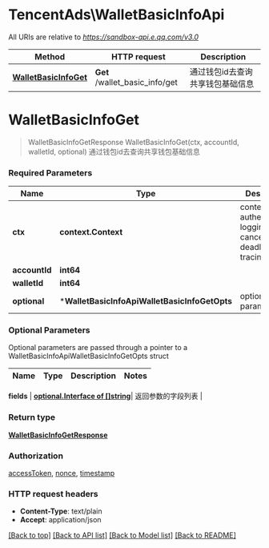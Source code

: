 # TencentAds\WalletBasicInfoApi

All URIs are relative to *https://sandbox-api.e.qq.com/v3.0*

Method | HTTP request | Description
------------- | ------------- | -------------
[**WalletBasicInfoGet**](WalletBasicInfoApi.md#WalletBasicInfoGet) | **Get** /wallet_basic_info/get | 通过钱包id去查询共享钱包基础信息


# **WalletBasicInfoGet**
> WalletBasicInfoGetResponse WalletBasicInfoGet(ctx, accountId, walletId, optional)
通过钱包id去查询共享钱包基础信息

### Required Parameters

Name | Type | Description  | Notes
------------- | ------------- | ------------- | -------------
 **ctx** | **context.Context** | context for authentication, logging, cancellation, deadlines, tracing, etc.
  **accountId** | **int64**|  | 
  **walletId** | **int64**|  | 
 **optional** | ***WalletBasicInfoApiWalletBasicInfoGetOpts** | optional parameters | nil if no parameters

### Optional Parameters
Optional parameters are passed through a pointer to a WalletBasicInfoApiWalletBasicInfoGetOpts struct

Name | Type | Description  | Notes
------------- | ------------- | ------------- | -------------


 **fields** | [**optional.Interface of []string**](string.md)| 返回参数的字段列表 | 

### Return type

[**WalletBasicInfoGetResponse**](WalletBasicInfoGetResponse.md)

### Authorization

[accessToken](../README.md#accessToken), [nonce](../README.md#nonce), [timestamp](../README.md#timestamp)

### HTTP request headers

 - **Content-Type**: text/plain
 - **Accept**: application/json

[[Back to top]](#) [[Back to API list]](../README.md#documentation-for-api-endpoints) [[Back to Model list]](../README.md#documentation-for-models) [[Back to README]](../README.md)

